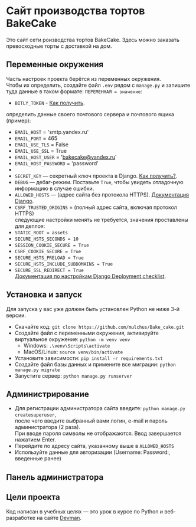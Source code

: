 # Сайт производства тортов BakeCake

Это сайт сети роизводства тортов BakeCake. Здесь можно заказать превосходные торты с доставкой на дом.


## Переменные окружения
Часть настроек проекта берётся из переменных окружения.  
Чтобы их определить, создайте файл `.env` рядом с `manage.py` и запишите туда данные в таком формате: `ПЕРЕМЕННАЯ = значение`:  
- `BITLY_TOKEN` - [Как получить](https://dev.bitly.com/docs/getting-started/authentication).  

определить данные своего почтового сервера и почтового ящика (пример):  
- `EMAIL_HOST` = 'smtp.yandex.ru'  
- `EMAIL_PORT` = 465  
- `EMAIL_USE_TLS` = False  
- `EMAIL_USE_SSL` = True  
- `EMAIL_HOST_USER` = 'bakecake@yandex.ru'  
- `EMAIL_HOST_PASSWORD` = 'password'  
- 
- `SECRET_KEY` — секретный ключ проекта в Django. [Как получить?](https://stackoverflow.com/questions/41298963/is-there-a-function-for-generating-settings-secret-key-in-django).   
- `DEBUG` — дебаг-режим. Поставьте `True`, чтобы увидеть отладочную информацию в случае ошибки.  
- `ALLOWED_HOSTS` — (адрес сайта без протокола HTTPS). [Документация Django](https://docs.djangoproject.com/en/3.1/ref/settings/#allowed-hosts).  
- `CSRF_TRUSTED_ORIGINS` = (полный адрес сайта, включая протокол HTTPS)  
следующие настройки менять не требуется, значения проставлены для деплоя:  
- `STATIC_ROOT = assets`  
- `SECURE_HSTS_SECONDS = 10`  
- `SESSION_COOKIE_SECURE = True`  
- `CSRF_COOKIE_SECURE = True`  
- `SECURE_HSTS_PRELOAD = True`  
- `SECURE_HSTS_INCLUDE_SUBDOMAINS = True`  
- `SECURE_SSL_REDIRECT = True`  
[Документация по настройкам Django Deployment checklist](https://docs.djangoproject.com/en/3.0/howto/deployment/checklist/).  


## Установка и запуск
Для запуска у вас уже должен быть установлен Python не ниже 3-й версии.  

- Скачайте код: `git clone https://github.com/mulchus/Bake_cake.git`
- Создайте файл с переменными окружения, активируйте виртуальное окружение: 
    `python -m venv venv`  
    - Windows: `.\venv\Scripts\activate`  
    - MacOS/Linux: `source venv/bin/activate`  
- Установите зависимости: `pip install -r requirements.txt`  
- Создайте файл базы данных и примените все миграции: `python manage.py migrate`  
- Запустите сервер: `python manage.py runserver`


## Администрирование
- Для регистрации администратора сайта введите: `python manage.py createsuperuser`,  
    после чего введите выбранный вами логин, e-mail и пароль администратора (2 раза).  
    При вводе пароля символы не отображаются. Ввод завершается нажатием Enter.  
- Перейдите по адресу сайта, указанному выше в `ALLOWED_HOSTS`
- Используйте данные для авторизации (Username: Password:, введенные ранее)


## Панель администратора




## Цели проекта

Код написан в учебных целях — это урок в курсе по Python и веб-разработке на сайте [Devman](https://dvmn.org).